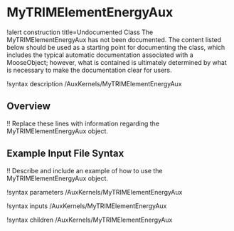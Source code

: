 # MyTRIMElementEnergyAux

!alert construction title=Undocumented Class
The MyTRIMElementEnergyAux has not been documented. The content listed below should be used as a starting point for
documenting the class, which includes the typical automatic documentation associated with a
MooseObject; however, what is contained is ultimately determined by what is necessary to make the
documentation clear for users.

!syntax description /AuxKernels/MyTRIMElementEnergyAux

## Overview

!! Replace these lines with information regarding the MyTRIMElementEnergyAux object.

## Example Input File Syntax

!! Describe and include an example of how to use the MyTRIMElementEnergyAux object.

!syntax parameters /AuxKernels/MyTRIMElementEnergyAux

!syntax inputs /AuxKernels/MyTRIMElementEnergyAux

!syntax children /AuxKernels/MyTRIMElementEnergyAux
